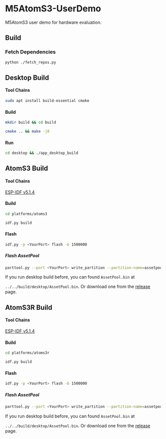 # M5AtomS3-UserDemo

M5AtomS3 user demo for hardware evaluation.

## Build

### Fetch Dependencies

```bash
python ./fetch_repos.py
```

## Desktop Build

#### Tool Chains

```bash
sudo apt install build-essential cmake
```

#### Build

```bash
mkdir build && cd build
```
```bash
cmake .. && make -j8
```
#### Run

```bash
cd desktop && ./app_desktop_build
```

## AtomS3 Build

#### Tool Chains

[ESP-IDF v5.1.4](https://docs.espressif.com/projects/esp-idf/en/v5.1.4/esp32s3/index.html)

#### Build

```bash
cd platforms/atoms3
```

```bash
idf.py build
```

#### Flash

```bash
idf.py -p <YourPort> flash -b 1500000
```

##### Flash AssetPool

```bash
parttool.py --port <YourPort> write_partition --partition-name=assetpool --input "path/to/AssetPool.bin"
```

If you run desktop build before, you can found `AssetPool.bin` at 

`../../build/desktop/AssetPool.bin`. Or download one from the [release](https://github.com/m5stack/VAMeter-Firmware/releases/latest) page.

## AtomS3R Build

#### Tool Chains

[ESP-IDF v5.1.4](https://docs.espressif.com/projects/esp-idf/en/v5.1.4/esp32s3/index.html)

#### Build

```bash
cd platforms/atoms3r
```

```bash
idf.py build
```

#### Flash

```bash
idf.py -p <YourPort> flash -b 1500000
```

##### Flash AssetPool

```bash
parttool.py --port <YourPort> write_partition --partition-name=assetpool --input "path/to/AssetPool.bin"
```

If you run desktop build before, you can found `AssetPool.bin` at 

`../../build/desktop/AssetPool.bin`. Or download one from the [release](https://github.com/m5stack/VAMeter-Firmware/releases/latest) page.

